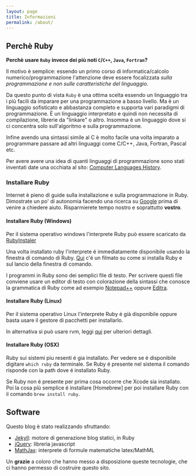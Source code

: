 ```yaml
---
layout: page
title: Informazioni
permalink: /about/
---
```


## Perchè Ruby

**Perchè usare `Ruby` invece dei più noti `C`/`C++`, `Java`, `Fortran`?**

Il motivo è semplice: essendo un primo corso di informatica/calcolo numerico/programmazione l'attenzione deve essere focalizzata _sulla programmazione e non sulle caratteristiche del linguaggio_.

Da questo punto di vista `Ruby` è una ottima scelta essendo un linguaggio tra i più facili da imparare per una programmazione a basso livello. Ma è un linguaggio sofisticato e abbastanza completo e supporta vari paradigmi di programmazione. È un linguaggio interpretato e quindi non necessita di compilazione, librerie da "linkare" o altro. Insomma è un linguaggio dove si ci concentra solo sull'algoritmo e sulla programmazione.

Infine avendo una sintassi simile al C è molto facile una volta imparato a programmare passare ad altri linguaggi come C/C++, Java, Fortran, Pascal etc.

Per avere avere una idea di quanti linguaggi di programmazione sono stati inventati date una occhiata al sito: [Computer Languages History][lang].

### Installare Ruby

Internet è pieno di guide sulla installazione e sulla programmazione in Ruby. Dimostrate un po' di autonomia facendo una ricerca su [Google][google] prima di venire a chiedere aiuto. Risparmierete tempo nostro e soprattutto **vostro**.

#### Installare Ruby (Windows)

Per il sistema operativo windows l'interprete Ruby può essere scaricato da [RubyInstaler][rubywin]

Una volta installato ruby l'interprete é immediatamente disponibile usando la finestra di comando di Ruby. [Qui][instwin] c'é un filmato su come si installa Ruby e sul lancio della finestra di comando.

I programmi in Ruby sono dei semplici file di testo. Per scrivere questi file conviene usare un editor di testo con colorazione della sintassi che conosce la grammatica di Ruby come ad esempio [Notepad++][notepad] oppure [Editra][editra].

#### Installare Ruby (Linux)

Per il sistema operativo Linux l'interprete Ruby é già disponibile oppure basta usare il gestore di pacchetti per installarlo.

In alternativa si può usare rvm, leggi [qui][rvm] per ulteriori dettagli.

#### Installare Ruby (OSX)

Ruby sui sistemi piu resenti é gia installato. Per vedere se é disponibile digitare `which ruby` da terminale. Se Ruby é presente nel sistema il comando risponde con la path dove é installato Ruby.

Se Ruby non é presente per prima cosa occorre che Xcode sia installato. Poi la cosa più semplice é installare [Homebrew] per poi installare Ruby con il comando `brew install ruby`.

[lang]: http://www.levenez.com/lang/
[google]: http://www.google.com
[rubywin]: http://rubyinstaller.org
[instwin]: http://www.youtube.com/watch?v=Bnav4Hw7NdY
[notepad]: http://notepad-plus-plus.org/
[editra]: http://editra.org/
[rvm]: http://freegoweb.it/stream/ruby-e-rails-in-italiano-parte-1

## Software

Questo blog è stato realizzando sfruttando:

 * [Jekyll][jj]: motore di generazione blog statici, in Ruby
 * [jQuery][qq]: libreria javascript
 * [MathJax][mm]: interprete di formule matematiche latex/MathML

Un **grazie** a coloro che hanno messo a disposizione queste tecnologie, che ci hanno permesso di costruire questo sito.

[jj]: http://jekyllrb.com/
[qq]: http://jquery.com
[mm]: http://www.mathjax.org/
